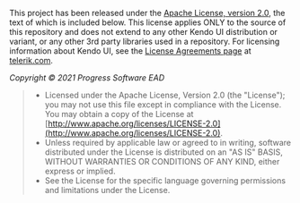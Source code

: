 This project has been released under the [Apache License, version 2.0](https://www.apache.org/licenses/LICENSE-2.0.html), the text of which is included below. This license applies ONLY to the source of this repository and does not extend to any other Kendo UI distribution or variant, or any other 3rd party libraries used in a repository. For licensing information about Kendo UI, see the [License Agreements page](https://www.telerik.com/purchase/license-agreements) at [telerik.com](https://www.telerik.com).

*Copyright © 2021 Progress Software EAD*

> * Licensed under the Apache License, Version 2.0 (the "License"); you may not use this file except in compliance with the License. You may obtain a copy of the License at [http://www.apache.org/licenses/LICENSE-2.0](http://www.apache.org/licenses/LICENSE-2.0).
> * Unless required by applicable law or agreed to in writing, software distributed under the License is distributed on an "AS IS" BASIS, WITHOUT WARRANTIES OR CONDITIONS OF ANY KIND, either express or implied.
> * See the License for the specific language governing permissions and limitations under the License.
